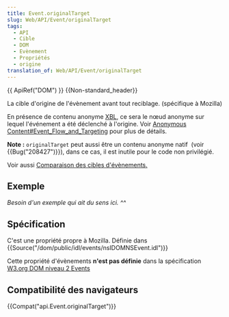 ```yaml
---
title: Event.originalTarget
slug: Web/API/Event/originalTarget
tags:
  - API
  - Cible
  - DOM
  - Evènement
  - Propriétés
  - origine
translation_of: Web/API/Event/originalTarget
---
```

{{ ApiRef("DOM") }} {{Non-standard_header}}

La cible d'origine de l'évènement avant tout reciblage. (spécifique à Mozilla)

En présence de contenu anonyme [XBL](/fr/docs/XBL), ce sera le nœud anonyme sur lequel l'événement a été déclenché à l'origine. Voir [Anonymous Content#Event_Flow_and_Targeting](/fr/docs/Mozilla/Tech/XBL/XBL_1.0_Reference/Anonymous_Content#Event_Flow_and_Targeting) pour plus de détails.

**Note :** `originalTarget` peut aussi être un contenu anonyme natif  (voir {{Bug("208427")}}), dans ce cas, il est inutile pour le code non privilégié.

Voir aussi [Comparaison des cibles d'évènements.](/fr/docs/Web/API/Event/Comparaison_des_cibles_d_%C3%A9v%C3%A8nements)

## Exemple

_Besoin d'un exemple qui ait du sens ici. ^^_

## Spécification

C'est une propriété propre à Mozilla. Définie dans {{Source("/dom/public/idl/events/nsIDOMNSEvent.idl")}}

Cette propriété d'évènements **n'est pas définie** dans la spécification [W3.org DOM niveau 2 Events](http://www.w3.org/TR/DOM-Level-2-Events/events.html)

## Compatibilité des navigateurs

{{Compat("api.Event.originalTarget")}}
